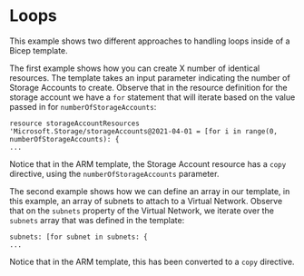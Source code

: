# Loops
This example shows two different approaches to handling loops inside of a Bicep template.

The first example shows how you can create X number of identical resources.  The template takes an input parameter indicating the number of Storage Accounts to create.  Observe that in the resource definition for the storage account we have a `for` statement that will iterate based on the value passed in for `numberOfStorageAccounts`:

```
resource storageAccountResources 'Microsoft.Storage/storageAccounts@2021-04-01 = [for i in range(0, numberOfStorageAccounts): {
...
```
Notice that in the ARM template, the Storage Account resource has a `copy` directive, using the `numberOfStorageAccounts` parameter.


The second example shows how we can define an array in our template, in this example, an array of subnets to attach to a Virtual Network.  Observe that on the `subnets` property of the Virtual Network, we iterate over the `subnets` array that was defined in the template:

```
subnets: [for subnet in subnets: {
...
```

Notice that in the ARM template, this has been converted to a `copy` directive. 
